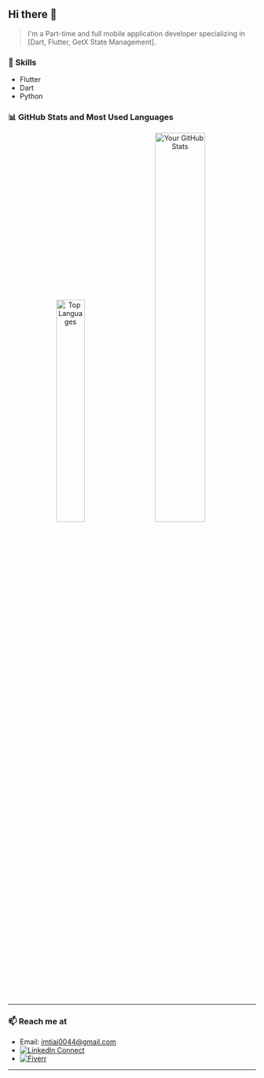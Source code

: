 ## Hi there 👋

> I'm a Part-time and full mobile application developer specializing in [Dart, Flutter, GetX State Management].

### 🚀 Skills
- Flutter
- Dart
- Python

### 📊 GitHub Stats and Most Used Languages

<div align="center">
  <img src="https://github-readme-stats.vercel.app/api/top-langs/?username=Error-Imtiaj&layout=compact&bg_color=ffffff&text_color=333333&title_color=007bff&icon_color=20c997" alt="Top Languages" width="34%" style="margin-right: 20px;" />
  <img src="https://github-readme-stats.vercel.app/api?username=Error-Imtiaj&show_icons=true&bg_color=ffffff&text_color=333333&title_color=007bff&icon_color=20c997" alt="Your GitHub Stats" width="45%" />
  
</div>

---

### 📫 Reach me at

- Email: imtiaj0044@gmail.com
- [![LinkedIn Connect](https://img.shields.io/badge/%20-Connect-black?color=14171A&labelColor=212121&logo=linkedin&logoColor=ffffff)](https://www.linkedin.com/in/mohammad-imtiaj-hossen-240803286/)
- [![Fiverr](https://img.shields.io/badge/Fiverr-1DBF73?style=flat&logo=fiverr&logoColor=white)](https://www.fiverr.com/digimarket01)  

---
